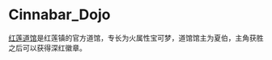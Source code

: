 # Cinnabar_Dojo
[红莲道馆][1]是红莲镇的官方道馆，专长为火属性宝可梦，道馆馆主为夏伯，主角获胜之后可以获得深红徽章。

[1]: https://wiki.52poke.com/wiki/%E7%B4%85%E8%93%AE%E9%81%93%E9%A4%A8
